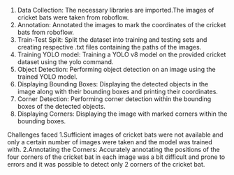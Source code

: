 
1.	Data Collection: The necessary libraries are imported.The images of cricket bats were taken from roboflow. 
2.	Annotation: Annotated the images to mark the coordinates of the cricket bats from roboflow.
3.	Train-Test Split: Split the dataset into training and testing sets and creating respective .txt files containing the paths of the images.
4.	Training YOLO model: Training a YOLO v8 model on the provided cricket dataset using the yolo command.
5.	Object Detection: Performing object detection on an image using the trained YOLO model.
6.	Displaying Bounding Boxes: Displaying the detected objects in the image along with their bounding boxes and printing their coordinates.
7.	Corner Detection: Performing corner detection within the bounding boxes of the detected objects.
8.	Displaying Corners: Displaying the image with marked corners within the bounding boxes.

Challenges faced
1.Sufficient images of cricket bats were not available and only a certain number of images were taken and the model was trained with.
2.Annotating the Corners: Accurately annotating the positions of the four corners of the cricket bat in each image was a bit difficult and prone to errors and it was possible to detect only 2 corners of the cricket bat.


